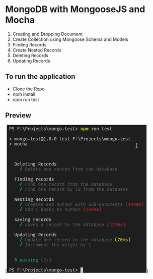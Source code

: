 # MongoDB with MongooseJS and Mocha
1. Creating and Dropping Document
2. Create Collection using Mongoose Schema and Models
3. Finding Records
4. Create Nested Records
5. Deleting Records
6. Updating Records

## To run the application

* Clone the Repo
* npm install
* npm run test

## Preview
[![Test Preview](./preview.png)]